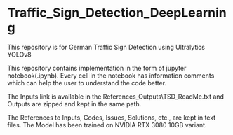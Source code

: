 # Traffic_Sign_Detection_DeepLearning
This repository is for German Traffic Sign Detection using Ultralytics YOLOv8

This repository contains implementation in the form of jupyter notebook(.ipynb). Every cell in the notebook has information comments which can help the user to understand the code better.

The Inputs link is available in the References_Outputs\TSD_ReadMe.txt and Outputs are zipped and kept in the same path.

The References to Inputs, Codes, Issues, Solutions, etc., are kept in text files.
The Model has been trained on NVIDIA RTX 3080 10GB variant.
